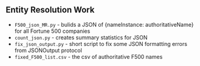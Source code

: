 ## Entity Resolution Work

+ `F500_json_MR.py` - bulids a JSON of {nameInstance: authoritativeName} for all Fortune 500 companies
+ `count_json.py` - creates summary statistics for JSON
+ `fix_json_output.py` - short script to fix some JSON formatting errors from JSONOutput protocol
+ `fixed_F500_list.csv` - the csv of authoritative F500 names
